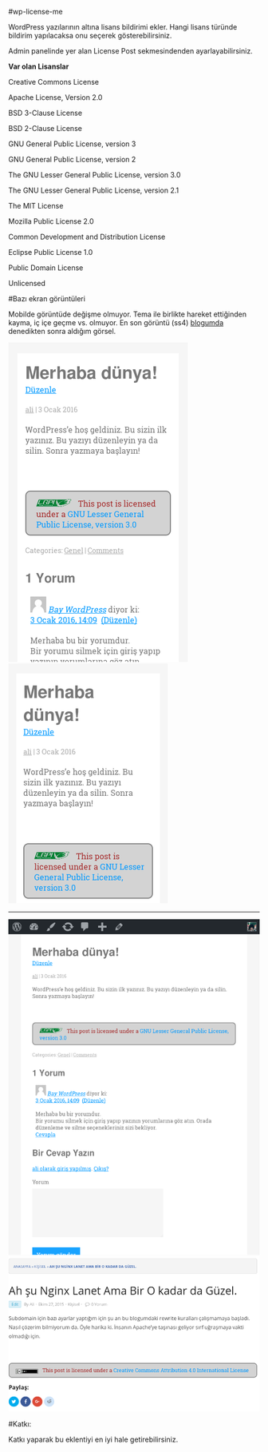 #wp-license-me

WordPress yazılarının altına lisans bildirimi ekler. Hangi lisans türünde bildirim yapılacaksa onu seçerek gösterebilirsiniz.

Admin panelinde yer alan License Post sekmesindenden ayarlayabilirsiniz.

**Var olan Lisanslar**

Creative Commons License

Apache License, Version 2.0

BSD 3-Clause License

BSD 2-Clause License

GNU General Public License, version 3

GNU General Public License, version 2

The GNU Lesser General Public License, version 3.0

The GNU Lesser General Public License, version 2.1

The MIT License

Mozilla Public License 2.0

Common Development and Distribution License

Eclipse Public License 1.0

Public Domain License

Unlicensed

#Bazı ekran görüntüleri

Mobilde görüntüde değişme olmuyor. Tema ile birlikte hareket ettiğinden kayma, iç içe geçme vs. olmuyor. En son görüntü (ss4) [blogumda](http://aligoren.com) denedikten sonra aldığım görsel.

![ss1.png](ss1.png) ![ss2.png](ss2.png)

-----------------------

![ss3.png](ss3.png) ![ss4.png](ss4.png)

#Katkı:

Katkı yaparak bu eklentiyi en iyi hale getirebilirsiniz.
